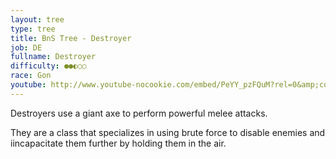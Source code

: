 ```yaml
---
layout: tree
type: tree
title: BnS Tree - Destroyer
job: DE
fullname: Destroyer
difficulty: ●●◐○○
race: Gon
youtube: http://www.youtube-nocookie.com/embed/PeYY_pzFQuM?rel=0&amp;controls=0&amp;showinfo=0&enablejsapi=1
---
```

Destroyers use a giant axe to perform powerful melee attacks.

They are a class that specializes in using brute force to disable enemies and iincapacitate them further by holding them in the air.